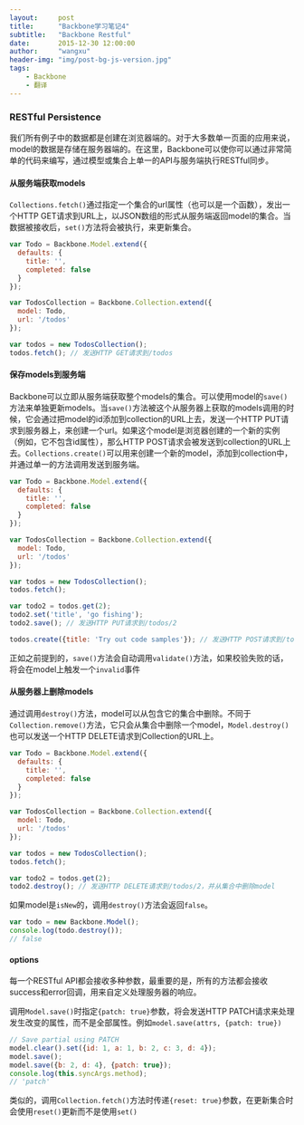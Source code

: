 ```yaml
---
layout:     post
title:      "Backbone学习笔记4"
subtitle:   "Backbone Restful"
date:       2015-12-30 12:00:00
author:     "wangxu"
header-img: "img/post-bg-js-version.jpg"
tags:
    - Backbone
    - 翻译
---
```


### RESTful Persistence

我们所有例子中的数据都是创建在浏览器端的。对于大多数单一页面的应用来说，model的数据是存储在服务器端的。在这里，Backbone可以使你可以通过非常简单的代码来编写，通过模型或集合上单一的API与服务端执行RESTful同步。

#### 从服务端获取models

`Collections.fetch()`通过指定一个集合的url属性（也可以是一个函数），发出一个HTTP GET请求到URL上，以JSON数组的形式从服务端返回model的集合。当数据被接收后，`set()`方法将会被执行，来更新集合。

```javascript
var Todo = Backbone.Model.extend({
  defaults: {
    title: '',
    completed: false
  }
});

var TodosCollection = Backbone.Collection.extend({
  model: Todo,
  url: '/todos'
});

var todos = new TodosCollection();
todos.fetch(); // 发送HTTP GET请求到/todos
```

#### 保存models到服务端

Backbone可以立即从服务端获取整个models的集合。可以使用model的`save()`方法来单独更新models。当`save()`方法被这个从服务器上获取的models调用的时候，它会通过把model的id添加到collection的URL上去，发送一个HTTP PUT请求到服务器上，来创建一个url。如果这个model是浏览器创建的一个新的实例（例如，它不包含id属性），那么HTTP POST请求会被发送到collection的URL上去。`Collections.create()`可以用来创建一个新的model，添加到collection中，并通过单一的方法调用发送到服务端。

```javascript
var Todo = Backbone.Model.extend({
  defaults: {
    title: '',
    completed: false
  }
});

var TodosCollection = Backbone.Collection.extend({
  model: Todo,
  url: '/todos'
});

var todos = new TodosCollection();
todos.fetch();

var todo2 = todos.get(2);
todo2.set('title', 'go fishing');
todo2.save(); // 发送HTTP PUT请求到/todos/2

todos.create({title: 'Try out code samples'}); // 发送HTTP POST请求到/todos并添加到collection
```

正如之前提到的，`save()`方法会自动调用`validate()`方法，如果校验失败的话，将会在model上触发一个`invalid`事件

#### 从服务器上删除models

通过调用`destroy()`方法，model可以从包含它的集合中删除。不同于`Collection.remove()`方法，它只会从集合中删除一个model，`Model.destroy()`也可以发送一个HTTP DELETE请求到Collection的URL上。

```javascript
var Todo = Backbone.Model.extend({
  defaults: {
    title: '',
    completed: false
  }
});

var TodosCollection = Backbone.Collection.extend({
  model: Todo,
  url: '/todos'
});

var todos = new TodosCollection();
todos.fetch();

var todo2 = todos.get(2);
todo2.destroy(); // 发送HTTP DELETE请求到/todos/2，并从集合中删除model
```

如果model是`isNew`的，调用`destroy()`方法会返回`false`。

```javascript
var todo = new Backbone.Model();
console.log(todo.destroy());
// false
```

#### options

每一个RESTful API都会接收多种参数，最重要的是，所有的方法都会接收success和error回调，用来自定义处理服务器的响应。

调用`Model.save()`时指定`{patch: true}`参数，将会发送HTTP PATCH请求来处理发生改变的属性，而不是全部属性。例如`model.save(attrs, {patch: true})`

```javascript
// Save partial using PATCH
model.clear().set({id: 1, a: 1, b: 2, c: 3, d: 4});
model.save();
model.save({b: 2, d: 4}, {patch: true});
console.log(this.syncArgs.method);
// 'patch'
```

类似的，调用`Collection.fetch()`方法时传递`{reset: true}`参数，在更新集合时会使用`reset()`更新而不是使用`set()`
